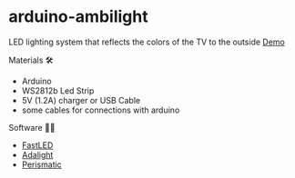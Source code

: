 # arduino-ambilight
LED lighting system that reflects the colors of the TV to the outside
[Demo](https://www.instagram.com/p/CNST7BgnbhX/) 

Materials 🛠️ 
* Arduino
* WS2812b Led Strip
* 5V (1.2A) charger or USB Cable
* some cables for connections with arduino

Software 👨‍💻
* [FastLED](https://github.com/FastLED/FastLED/)
* [Adalight](https://github.com/Wifsimster/adalight_ws2812)
* [Perismatic](https://github.com/psieg/Lightpack/releases/tag/5.11.2.17)
